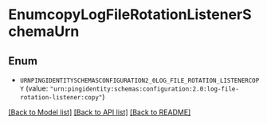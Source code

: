 # EnumcopyLogFileRotationListenerSchemaUrn

## Enum


* `URNPINGIDENTITYSCHEMASCONFIGURATION2_0LOG_FILE_ROTATION_LISTENERCOPY` (value: `"urn:pingidentity:schemas:configuration:2.0:log-file-rotation-listener:copy"`)


[[Back to Model list]](../README.md#documentation-for-models) [[Back to API list]](../README.md#documentation-for-api-endpoints) [[Back to README]](../README.md)


